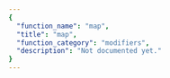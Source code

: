 ```yaml
---
{
  "function_name": "map",
  "title": "map",
  "function_category": "modifiers",
  "description": "Not documented yet."
}
---
```

